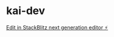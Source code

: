 # kai-dev

[Edit in StackBlitz next generation editor ⚡️](https://stackblitz.com/~/github.com/cinnabar-studio/kai-dev)